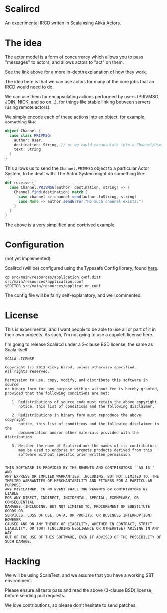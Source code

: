 # Scalircd

An experimental IRCD writen in Scala using Akka Actors.

# The idea

The [actor model](https://en.wikipedia.org/wiki/Actor_model) is a form of
concurrency which allows you to pass "messages" to actors, and allows actors
to "act" on them.

See the link above for a more in-depth explanation of how they work.

The idea here is that we can use actors for many of the core jobs that an IRCD
would need to do.

We can use them for encapsulating actions performed by users (PRIVMSG, JOIN,
NICK, and so on...), for things like stable linking between servers (using
remote actors).

We simply encode each of these actions into an object, for example, something
like:

```scala
object Channel {
  case class PRIVMSG(
    author: User,
    destination: String, // or we could encapsulate into a Channel/User object.
    text: String
  )
}
```

This allows us to send the `Channel.PRIVMSG` object to a particular Actor
System, to be dealt with. The Actor System might do something like:

```scala
def receive {
  case Channel.PRIVMSG(author, destination, string) => {
    Channel.find(destination) match {
      case channel => channel.send(author.toString, string)
      case None => author.sendError("No such channel exists.")
    }
  }
}
```

The above is a very simplified and contrived example.

# Configuration

(not yet implemented)

Scalircd (will be) configured using the Typesafe Config library, found
[here](https://github.com/typesafehub/config/).

```shell
cp src/main/resources/application.conf.dist src/main/resources/application.conf
$EDITOR src/main/resources/application.conf
```

The config file will be fairly self-explanatory, and well commented.

# License

This is experimental, and I want people to be able to use all or part of it in
their own projects. As such, I'm not going to use a copyleft license here.

I'm going to release Scalircd under a 3-clause BSD license, the same as Scala
itself.

```
SCALA LICENSE

Copyright (c) 2012 Ricky Elrod, unless otherwise specified.
All rights reserved.

Permission to use, copy, modify, and distribute this software in source
or binary form for any purpose with or without fee is hereby granted,
provided that the following conditions are met:

   1. Redistributions of source code must retain the above copyright
      notice, this list of conditions and the following disclaimer.

   2. Redistributions in binary form must reproduce the above copyright
      notice, this list of conditions and the following disclaimer in the
      documentation and/or other materials provided with the distribution.

   3. Neither the name of Scalircd nor the names of its contributors
      may be used to endorse or promote products derived from this
      software without specific prior written permission.


THIS SOFTWARE IS PROVIDED BY THE REGENTS AND CONTRIBUTORS ``AS IS'' AND
ANY EXPRESS OR IMPLIED WARRANTIES, INCLUDING, BUT NOT LIMITED TO, THE
IMPLIED WARRANTIES OF MERCHANTABILITY AND FITNESS FOR A PARTICULAR PURPOSE
ARE DISCLAIMED. IN NO EVENT SHALL THE REGENTS OR CONTRIBUTORS BE LIABLE
FOR ANY DIRECT, INDIRECT, INCIDENTAL, SPECIAL, EXEMPLARY, OR CONSEQUENTIAL
DAMAGES (INCLUDING, BUT NOT LIMITED TO, PROCUREMENT OF SUBSTITUTE GOODS OR
SERVICES; LOSS OF USE, DATA, OR PROFITS; OR BUSINESS INTERRUPTION) HOWEVER
CAUSED AND ON ANY THEORY OF LIABILITY, WHETHER IN CONTRACT, STRICT
LIABILITY, OR TORT (INCLUDING NEGLIGENCE OR OTHERWISE) ARISING IN ANY WAY
OUT OF THE USE OF THIS SOFTWARE, EVEN IF ADVISED OF THE POSSIBILITY OF
SUCH DAMAGE.
```

# Hacking

We will be using ScalaTest, and we assume that you have a working SBT
environment.

Please ensure all tests pass and read the above (3-clause BSD) license, before
sending pull requests.

We love contributions, so please don't hesitate to send patches.
